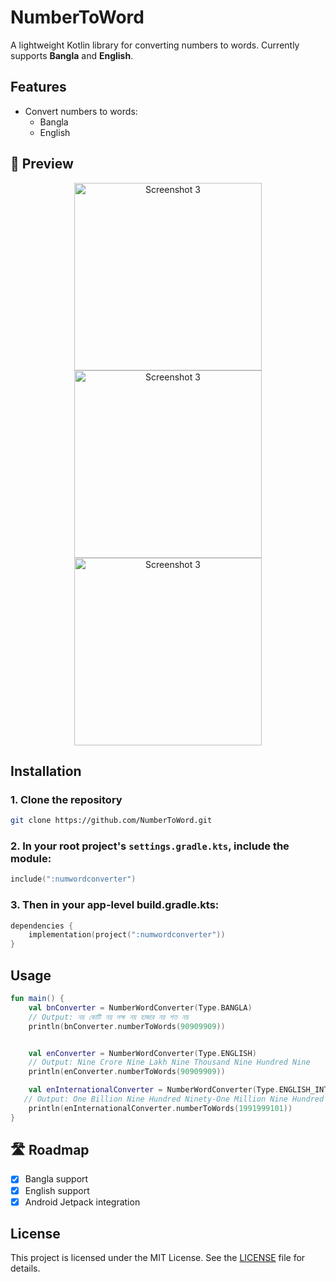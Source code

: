 # NumberToWord

A lightweight Kotlin library for converting numbers to words. Currently supports **Bangla** and **English**.

## Features

- Convert numbers to words:
  - Bangla
  - English
## 📸 Preview

<div align="center">
  <img src="https://github.com/user-attachments/assets/f9c60920-0e92-4bf3-9d53-5fd8361dfc77" alt="Screenshot 3" width="300" />
  <img src="https://github.com/user-attachments/assets/cfaba983-19e3-4e5a-baac-c7ec428e68fc" alt="Screenshot 3" width="300" />
  <img src="https://github.com/user-attachments/assets/1e2825fb-d27f-47e3-9b7c-e7a13d85ab93" alt="Screenshot 3" width="300" />
</div>

## Installation

### 1. Clone the repository
```bash
git clone https://github.com/NumberToWord.git
```
### 2. In your **root project's `settings.gradle.kts`**, include the module:

```kotlin
include(":numwordconverter")
```
### 3. Then in your app-level build.gradle.kts:
```kotlin
dependencies {
    implementation(project(":numwordconverter"))
}
```
## Usage
```kotlin
fun main() {
    val bnConverter = NumberWordConverter(Type.BANGLA)
    // Output: নয় কোটি নয় লক্ষ নয় হাজার নয় শত নয়
    println(bnConverter.numberToWords(90909909))


    val enConverter = NumberWordConverter(Type.ENGLISH)
    // Output: Nine Crore Nine Lakh Nine Thousand Nine Hundred Nine
    println(enConverter.numberToWords(90909909))

    val enInternationalConverter = NumberWordConverter(Type.ENGLISH_INTERNATIONAL)
   // Output: One Billion Nine Hundred Ninety-One Million Nine Hundred Ninety-Nine Thousand One Hundred One
    println(enInternationalConverter.numberToWords(1991999101))
}
```
## 🛣️ Roadmap

- [x] Bangla support
- [x] English support
- [x] Android Jetpack integration

## License

This project is licensed under the MIT License. See the [LICENSE](LICENSE) file for details.
